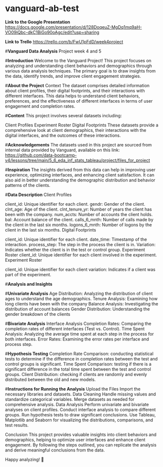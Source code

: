 # vanguard-ab-test

**Link to the Google Presentation** https://docs.google.com/presentation/d/128DoqeuZ-MgDq1mq9aH-VO09iQbc-dkC1BiGo90oAgc/edit?usp=sharing

**Link to Trello** https://trello.com/b/FwU1pFdD/week4project

#**Vanguard Data Analysis**
Project week 4 and 5

#**Introduction**
Welcome to the Vanguard Project! This project focuses on analyzing and understanding client behaviors and demographics through various data analysis techniques. The primary goal is to draw insights from the data, identify trends, and improve client engagement strategies.

#**About the Project**
Context The dataset comprises detailed information about client profiles, their digital footprints, and their interactions with different interfaces. This data helps to understand client behaviors, preferences, and the effectiveness of different interfaces in terms of user engagement and completion rates.

#**Content**
This project involves several datasets including:

Client Profiles Experiment Roster Digital Footprints These datasets provide a comprehensive look at client demographics, their interactions with the digital interfaces, and the outcomes of these interactions.

#**Acknowledgements**
The datasets used in this project are sourced from internal data provided by Vanguard, available on this link: https://github.com/data-bootcamp-v4/lessons/tree/main/5_6_eda_inf_stats_tableau/project/files_for_project

#**Inspiration**
The insights derived from this data can help in improving user experience, optimizing interfaces, and enhancing client satisfaction. It can also aid in better understanding the demographic distribution and behavior patterns of the clients.

#**Data Description**
Client Profiles

client_id: Unique identifier for each client.
gendr: Gender of the client.
clnt_age: Age of the client.
clnt_tenure_yr: Number of years the client has been with the company.
num_accts: Number of accounts the client holds.
bal: Account balance of the client.
calls_6_mnth: Number of calls made by the client in the last six months.
logons_6_mnth: Number of logons by the client in the last six months.
Digital Footprints

client_id: Unique identifier for each client.
date_time: Timestamp of the interaction.
process_step: The step in the process the client is in.
Variation: Indicates whether the client is in the test or control group.
Experiment Roster
client_id: Unique identifier for each client involved in the experiment.
Experiment Roster

client_id: Unique identifier for each client
variation: Indicates if a client was part of the experiment.

#**Analysis and Insights**

#**Univariate Analysis**
Age Distribution: Analyzing the distribution of client ages to understand the age demographics. Tenure Analysis: Examining how long clients have been with the company Balance Analysis: Investigating the distribution of account balances Gender Distribution: Understanding the gender breakdown of the clients

#**Bivariate Analysis**
Interface Analysis Completion Rates: Comparing the completion rates of different interfaces (Test vs. Control). Time Spent Analysis: Analyzing the average time spent at each step in the process for both interfaces. Error Rates: Examining the error rates per interface and process step.

#**Hypothesis Testing**
Completion Rate Comparison: conducting statistical tests to determine if the difference in completion rates between the test and control groups is significant. Time Spent Comparison: testing if there is a significant difference in the total time spent between the test and control groups. Client Distribution: checking if clients are randomly and evenly distributed between the old and new models.

#**Instructions for Running the Analysis**
Upload the Files Import the necessary libraries and datasets. Data Cleaning Handle missing values and standardize categorical variables. Merge datasets as needed for comprehensive analysis. Data Analysis Perform univariate and bivariate analyses on client profiles. Conduct interface analysis to compare different groups. Run hypothesis tests to draw significant conclusions. Use Tableau, Matplotlib and Seaborn for visualizing the distributions, comparisons, and test results.

Conclusion This project provides valuable insights into client behaviors and demographics, helping to optimize user interfaces and enhance client engagement. By following the steps outlined, you can replicate the analysis and derive meaningful conclusions from the data.

Happy analyzing! 🎉
